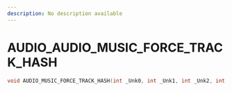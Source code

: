 ```yaml
---
description: No description available 
---
```


# AUDIO\_AUDIO_MUSIC_FORCE_TRACK_HASH

```cpp
void AUDIO_MUSIC_FORCE_TRACK_HASH(int _Unk0, int _Unk1, int _Unk2, int _Unk3, int _Unk4, int _Unk5, int _Unk6);
```